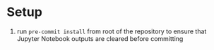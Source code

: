 # Setup

1. run `pre-commit install` from root of the repository to ensure that Jupyter
   Notebook outputs are cleared before committing
